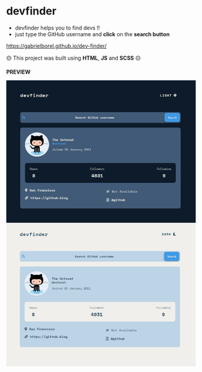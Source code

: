 # devfinder

- devfinder helps you to find devs !!
- just type the GitHub username and __click__ on the __search button__

https://gabrielborel.github.io/dev-finder/

:yellow_circle: This project was built using __HTML__, __JS__ and __SCSS__ :yellow_circle:

 __PREVIEW__

![Dark-Mode Image Preview](./images/desktop-dark-preview.png)
![Light-Mode Image Preview](./images/desktop-light-preview.png)
